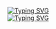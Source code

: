 <a href="https://git.io/typing-svg"><img src="https://readme-typing-svg.demolab.com?font=Orbitron&size=15&duration=3000&pause=1000&color=9EEE00&multiline=true&random=false&width=435&lines=%24Whoami;%24B4DP0S31D0N" alt="Typing SVG" /></a><br>
<a href="https://git.io/typing-svg"><img src="https://readme-typing-svg.demolab.com?font=Orbitron&size=15&duration=3000&pause=1000&color=304FFE&multiline=true&random=false&width=435&lines=CyberSecurity+Analyst+%7C+Security+%2B+%7C+E%7CHE+;%24B4DP0S31D0N" alt="Typing SVG" /></a>
